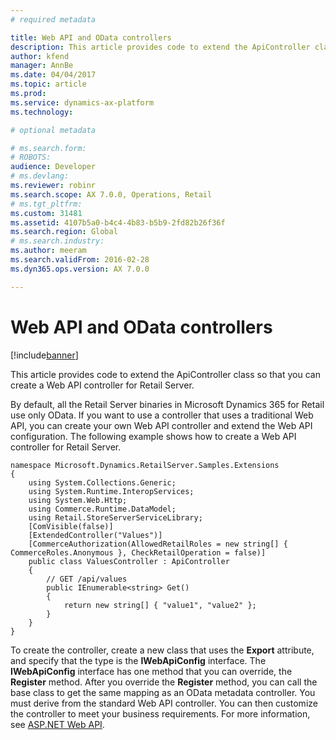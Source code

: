 ```yaml
---
# required metadata

title: Web API and OData controllers
description: This article provides code to extend the ApiController class so that you can create a Web API controller for Retail Server.
author: kfend
manager: AnnBe
ms.date: 04/04/2017
ms.topic: article
ms.prod: 
ms.service: dynamics-ax-platform
ms.technology: 

# optional metadata

# ms.search.form: 
# ROBOTS: 
audience: Developer
# ms.devlang: 
ms.reviewer: robinr
ms.search.scope: AX 7.0.0, Operations, Retail
# ms.tgt_pltfrm: 
ms.custom: 31481
ms.assetid: 4107b5a0-b4c4-4b83-b5b9-2fd82b26f36f
ms.search.region: Global
# ms.search.industry: 
ms.author: meeram
ms.search.validFrom: 2016-02-28
ms.dyn365.ops.version: AX 7.0.0

---
```


# Web API and OData controllers

[!include[banner](../includes/banner.md)]


This article provides code to extend the ApiController class so that you can create a Web API controller for Retail Server.

By default, all the Retail Server binaries in Microsoft Dynamics 365 for Retail use only OData. If you want to use a controller that uses a traditional Web API, you can create your own Web API controller and extend the Web API configuration. The following example shows how to create a Web API controller for Retail Server.

    namespace Microsoft.Dynamics.RetailServer.Samples.Extensions
    {
        using System.Collections.Generic;
        using System.Runtime.InteropServices;
        using System.Web.Http;
        using Commerce.Runtime.DataModel;
        using Retail.StoreServerServiceLibrary;
        [ComVisible(false)]
        [ExtendedController("Values")]
        [CommerceAuthorization(AllowedRetailRoles = new string[] { CommerceRoles.Anonymous }, CheckRetailOperation = false)]
        public class ValuesController : ApiController
        {
            // GET /api/values
            public IEnumerable<string> Get()
            {
                return new string[] { "value1", "value2" };
            }
        }
    }

To create the controller, create a new class that uses the **Export** attribute, and specify that the type is the **IWebApiConfig** interface. The **IWebApiConfig** interface has one method that you can override, the **Register** method. After you override the **Register** method, you can call the base class to get the same mapping as an OData metadata controller. You must derive from the standard Web API controller. You can then customize the controller to meet your business requirements. For more information, see [ASP.NET Web API](http://msdn.microsoft.com/en-us/library/hh833994(v=vs.108).aspx).



